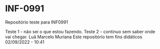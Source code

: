 # INF-0991
Repositório teste para INF0991

Teste 1 - não sei o que estou fazendo.
Teste 2 - continuo sem saber onde vai chegar.
Luã Marcelo Muriana
Este repositório tem fins didáticos
02/09/2022 - 10:41

